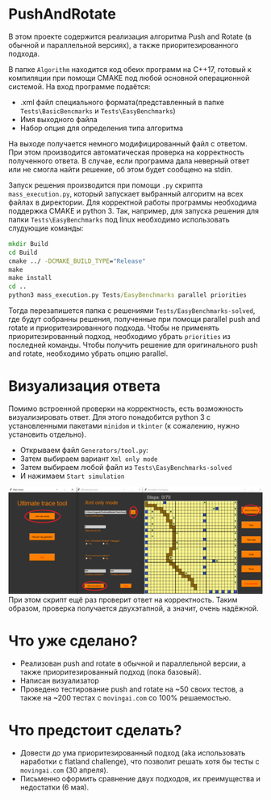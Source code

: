 # PushAndRotate

В этом проекте содержится реализация алгоритма Push and Rotate (в обычной и параллельной версиях), а также приоритезированного подхода.

В папке `Algorithm` находится код обеих программ на C++17, готовый к компиляции при помощи CMAKE под любой основной операционной системой.
На вход программе подаётся: 
+ .xml файл специального формата(представленный в папке `Tests\BasicBencmarks` и `Tests\EasyBenchmarks`)
+ Имя выходного файла
+ Набор опция для определения типа алгоритма

На выходе получается немного модифицированный файл с ответом. При этом производится автоматическая проверка на корректность полученного ответа. В случае, если программа дала неверный ответ или не смогла найти решение, об этом будет сообщено на stdin.

Запуск решения производится при помощи `.py` скрипта `mass_execution.py`, который запускает выбранный алгоритм на всех файлах в директории. Для корректной работы программы необходима поддержка CMAKE и python 3. Так, например, для запуска решения для папки `Tests\EasyBenchmarks` под linux необходимо использовать слудующие команды:
```cmd
mkdir Build
cd Build
cmake ../ -DCMAKE_BUILD_TYPE="Release"
make
make install
cd ..
python3 mass_execution.py Tests/EasyBenchmarks parallel priorities
```
Тогда перезапишется папка с решениями `Tests/EasyBenchmarks-solved`, где будут собранны решения, полученные при помощи parallel push and rotate и приоритезированного подхода. Чтобы не применять приоритезированный подход, необходимо убрать `priorities` из последней команды. Чтобы получить решение для оригинального push and rotate, необходимо убрать опцию parallel.

# Визуализация ответа
Помимо встроенной проверки на корректность, есть возможность визуализировать ответ. Для этого понадобится python 3 с установленными пакетами `minidom` и `tkinter` (к сожалению, нужно установить отдельно).
+ Открываем файл `Generators/tool.py`:
+ Затем выбираем вариант `Xml only mode`
+ Затем выбираем любой файл из `Tests\EasyBenchmarks-solved`
+ И нажимаем `Start simulation`

![im](./Images/PushAndRotate.png)
При этом скрипт ещё раз проверит ответ на корректность. Таким образом, проверка получается двухэтапной, а значит, очень надёжной.

# Что уже сделано?
+ Реализован push and rotate в обычной и параллельной версии, а также приоритезированный подход (пока базовый). 
+ Написан визуализатор
+ Проведено тестирование push and rotate на ~50 своих тестов, а также на ~200 тестах с `movingai.com` со 100% решаемостью.

# Что предстоит сделать?
+ Довести до ума приоритезированный подход (aka использовать наработки с flatland challenge), что позволит решать хотя бы тесты с `movingai.com` (30 апреля).
+ Письменно оформить сравнение двух подходов, их преимущества и недостатки (6 мая).
